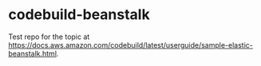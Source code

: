 # codebuild-beanstalk

Test repo for the topic at https://docs.aws.amazon.com/codebuild/latest/userguide/sample-elastic-beanstalk.html.